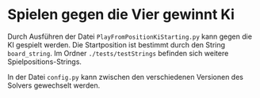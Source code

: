 # Spielen gegen die Vier gewinnt Ki

Durch Ausführen der Datei `PlayFromPositionKiStarting.py` kann gegen die KI gespielt werden.
Die Startposition ist bestimmt durch den String `board_string`.
Im Ordner `./tests/testStrings` befinden sich weitere Spielpositions-Strings.

In der Datei `config.py` kann zwischen den verschiedenen Versionen des Solvers gewechselt werden.